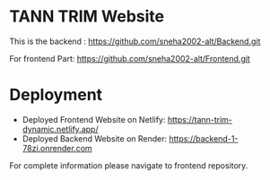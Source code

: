 # TANN TRIM Website
This is the backend : https://github.com/sneha2002-alt/Backend.git

For frontend Part:  https://github.com/sneha2002-alt/Frontend.git
# Deployment

- Deployed Frontend Website on Netlify: https://tann-trim-dynamic.netlify.app/ 
- Deployed Backend Website on Render: https://backend-1-78zi.onrender.com

For complete information please navigate to frontend repository.
